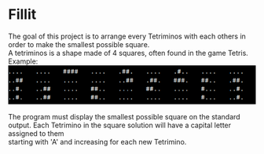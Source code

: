 # Fillit

The goal of this project is to arrange every Tetriminos with each others in order to make
the smallest possible square.  
A tetriminos is a shape made of 4 squares, often found in the game Tetris. Example:  
![Screenshot](images/tetriminos.png)
  
The program must display the smallest possible square on the standard output. 
Each Tetrimino in the square solution will have a capital letter assigned to them  
starting with 'A' and increasing for each new Tetrimino.
